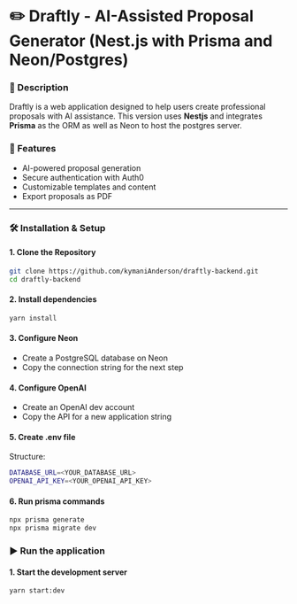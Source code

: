 # ✏️ Draftly - AI-Assisted Proposal Generator (Nest.js with Prisma and Neon/Postgres)

### 📄 Description
Draftly is a web application designed to help users create professional proposals with AI assistance. This version uses **Nestjs** and integrates **Prisma** as the ORM as well as Neon to host the postgres server.

### 🚀 Features
- AI-powered proposal generation
- Secure authentication with Auth0
- Customizable templates and content
- Export proposals as PDF
---

### 🛠️ Installation & Setup
#### 1. Clone the Repository
```bash
git clone https://github.com/kymaniAnderson/draftly-backend.git
cd draftly-backend
```

#### 2. Install dependencies
```bash
yarn install
```

#### 3. Configure Neon
- Create a PostgreSQL database on Neon
- Copy the connection string for the next step

#### 4. Configure OpenAI
- Create an OpenAI dev account
- Copy the API for a new application string 

#### 5. Create .env file
Structure:
```bash
DATABASE_URL=<YOUR_DATABASE_URL>
OPENAI_API_KEY=<YOUR_OPENAI_API_KEY>
```

#### 6. Run prisma commands
```bash
npx prisma generate
npx prisma migrate dev
```

### ▶️ Run the application
#### 1. Start the development server
```bash 
yarn start:dev
```